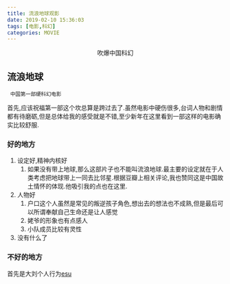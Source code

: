 ```yaml
---
title: 流浪地球观影
date: 2019-02-10 15:36:03
tags: [电影,科幻]
categories: MOVIE
---
```

<p align = "center">吹爆中国科幻</p>
<!--more-->

## 流浪地球

	 中国第一部硬科幻电影

首先,应该祝福第一部这个坎总算是跨过去了.虽然电影中硬伤很多,台词人物和剧情都有待磨砺,但是总体给我的感受就是不错,至少新年在这里看到一部这样的电影确实比较舒服.

### 好的地方

1. 设定好,精神内核好
	1. 如果没有带上地球,那么这部片子也不能叫流浪地球.最主要的设定就在于人类考虑把地球带上一同去比邻星.根据豆瓣上相关评论,我也赞同这是中国故土情怀的体现.他吸引我的点也在这里.
2. 人物好
	1. 户口这个人虽然是常见的叛逆孩子角色,想出去的想法也不成熟,但是最后可以所谓奉献自己生命还是让人感觉
	2. 姥爷的形象也有点感人
	3. 小队成员比较有灵性
3. 没有什么了

### 不好的地方

首先是大刘个人行为[esu](https://esu.wiki/刘慈欣)